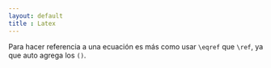 ```yaml
--- 
layout: default
title : Latex
---
```

Para hacer referencia a una ecuación es más como usar `\eqref` que `\ref`, ya que auto agrega los `()`. 
